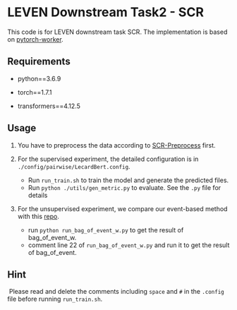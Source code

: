 # LEVEN Downstream Task2 - SCR
This code is for LEVEN downstream task SCR. The implementation is based on [pytorch-worker](https://github.com/haoxizhong/pytorch-worker).

## Requirements
- python==3.6.9

- torch==1.7.1

- transformers==4.12.5

## Usage
1. You have to preprocess the data according to [SCR-Preprocess](../SCR-Preprocess) first.
   
2. For the supervised experiment, the detailed configuration is in `./config/pairwise/LecardBert.config`.
   
   - Run `run_train.sh` to train the model and generate the predicted files.
   - Run `python ./utils/gen_metric.py` to evaluate. See the `.py` file for details
   
3. For the unsupervised experiment, we compare our event-based method with this [repo](https://github.com/myx666/LeCaRD/#experiment).

   - run `python run_bag_of_event_w.py` to get the result of bag_of_event_w.
   - comment line 22 of `run_bag_of_event_w.py` and run it to get the result of bag_of_event.

## Hint

​	Please read and delete the comments including `space` and `#` in the `.config` file before running `run_train.sh`.